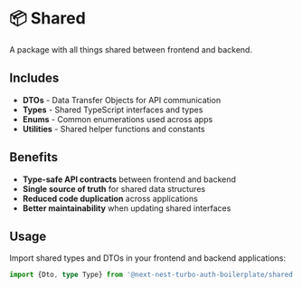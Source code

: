 # 📦 Shared

A package with all things shared between frontend and backend.

## Includes

- **DTOs** - Data Transfer Objects for API communication
- **Types** - Shared TypeScript interfaces and types
- **Enums** - Common enumerations used across apps
- **Utilities** - Shared helper functions and constants

## Benefits

- **Type-safe API contracts** between frontend and backend
- **Single source of truth** for shared data structures
- **Reduced code duplication** across applications
- **Better maintainability** when updating shared interfaces

## Usage

Import shared types and DTOs in your frontend and backend applications:

```typescript
import {Dto, type Type} from '@next-nest-turbo-auth-boilerplate/shared';
```
